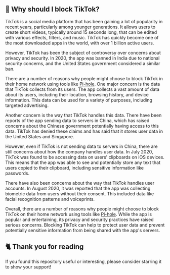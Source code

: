 ## 🤔 Why should I block TikTok?
TikTok is a social media platform that has been gaining a lot of popularity in recent years, particularly among younger generations.
It allows users to create short videos, typically around 15 seconds long, that can be edited with various effects, filters, and music.
TikTok has quickly become one of the most downloaded apps in the world, with over 1 billion active users.

However, TikTok has been the subject of controversy over concerns about privacy and security.
In 2020, the app was banned in India due to national security concerns, and the United States government considered a similar ban.

There are a number of reasons why people might choose to block TikTok in their home network using tools like [Pi-hole](./What%20is%20Pi-hole.md).
One major concern is the data that TikTok collects from its users.
The app collects a vast amount of data about its users, including their location, browsing history, and device information.
This data can be used for a variety of purposes, including targeted advertising.

Another concern is the way that TikTok handles this data.
There have been reports of the app sending data to servers in China, which has raised concerns about the Chinese government potentially having access to this data.
TikTok has denied these claims and has said that it stores user data in the United States and Singapore.

However, even if TikTok is not sending data to servers in China, there are still concerns about how the company handles user data.
In July 2020, TikTok was found to be accessing data on users' clipboards on iOS devices.
This means that the app was able to see and potentially store any text that users copied to their clipboard, including sensitive information like passwords.

There have also been concerns about the way that TikTok handles user accounts.
In August 2020, it was reported that the app was collecting biometric data from users without their consent.
This included data like facial recognition patterns and voiceprints.

Overall, there are a number of reasons why people might choose to block TikTok on their home network using tools like [Pi-hole](./What%20is%20Pi-hole.md).
While the app is popular and entertaining, its privacy and security practices have raised serious concerns.
Blocking TikTok can help to protect user data and prevent potentially sensitive information from being shared with the app's servers.

## 🐈 Thank you for reading
If you found this repository useful or interesting, please consider starring it to show your support!